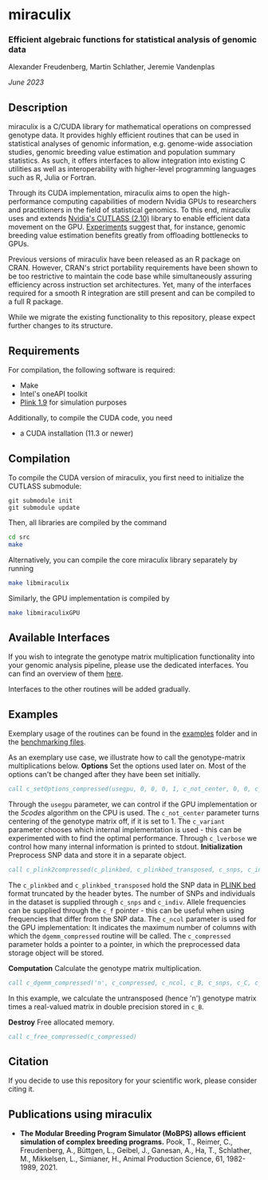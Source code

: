 # miraculix
### Efficient algebraic functions for statistical analysis of genomic data
Alexander Freudenberg, Martin Schlather, Jeremie Vandenplas

*June 2023*

## Description
miraculix is a C/CUDA library for mathematical operations on compressed genotype data. It provides highly efficient routines that can be used in statistical analyses of genomic information, e.g. genome-wide association studies, genomic breeding value estimation and population summary statistics. As such, it offers interfaces to allow integration into existing C utilities as well as interoperability with higher-level programming languages such as R, Julia or Fortran.

Through its CUDA implementation, miraculix aims to open the high-performance computing capabilities of modern Nvidia GPUs to researchers and practitioners in the field of statistical genomics. To this end, miraculix uses and extends [Nvidia's CUTLASS (2.10)](https://github.com/NVIDIA/cutlass) library to enable efficient data movement on the GPU. [Experiments](./utils/benchmarks) suggest that, for instance, genomic breeding value estimation benefits greatly from offloading bottlenecks to GPUs.

Previous versions of miraculix have been released as an R package on CRAN. However, CRAN's strict portability requirements have been shown to be too restrictive to maintain the code base while simultaneously assuring efficiency across instruction set architectures. Yet, many of the interfaces required for a smooth R integration are still present and can be compiled to a full R package.

While we migrate the existing functionality to this repository, please expect further changes to its structure.

## Requirements
For compilation, the following software is required:
* Make
* Intel's oneAPI toolkit
* [Plink 1.9](https://www.cog-genomics.org/plink/1.9/) for simulation purposes

Additionally, to compile the CUDA code, you need
* a CUDA installation (11.3 or newer)
  

## Compilation
To compile the CUDA version of miraculix, you first need to initialize the CUTLASS submodule:
```{bash}
git submodule init
git submodule update
```
Then, all libraries are compiled by the command
```bash
cd src
make
```
Alternatively, you can compile the core miraculix library separately by running
```bash
make libmiraculix
```
Similarly, the GPU implementation is compiled by
```bash
make libmiraculixGPU
```

## Available Interfaces
If you wish to integrate the genotype matrix multiplication functionality into your genomic analysis pipeline, please use the dedicated interfaces. You can find an overview of them [here](./docs/genotype_matrix_multiplication.md). 

Interfaces to the other routines will be added gradually.

## Examples 
Exemplary usage of the routines can be found in the [examples](./examples) folder and in the [benchmarking files](./utils/benchmark/). 

As an exemplary use case, we illustrate how to call the genotype-matrix multiplications below.
**Options**
Set the options used later on. Most of the options can't be changed after they have been set initially. 
```fortran
call c_setOptions_compressed(usegpu, 0, 0, 0, 1, c_not_center, 0, 0, c_variant, c_lverbose)
```
Through the `usegpu` parameter, we can control if the GPU implementation or the *5codes* algorithm on the CPU is used. 
The `c_not_center` parameter turns centering of the genotype matrix off, if it is set to 1. 
The `c_variant` parameter chooses which internal implementation is used - this can be experimented with to find the optimal performance. 
Through `c_lverbose` we control how many internal information is printed to stdout.
**Initialization**
Preprocess SNP data and store it in a separate object.
```fortran
call c_plink2compressed(c_plinkbed, c_plinkbed_transposed, c_snps, c_indiv, c_f, c_ncol, c_compressed)
```
The `c_plinkbed` and `c_plinkbed_transposed` hold the SNP data in [PLINK bed](https://www.cog-genomics.org/plink/1.9/formats#bed) format truncated by the header bytes. The number of SNPs and individuals in the dataset is supplied through `c_snps` and `c_indiv`. Allele frequencies can be supplied through the `c_f` pointer - this can be useful when using frequencies that differ from the SNP data. The `c_ncol` parameter is used for the GPU implementation: It indicates the maximum number of columns with which the `dgemm_compressed` routine will be called. The `c_compressed` parameter holds a pointer to a pointer, in which the preprocessed data storage object will be stored. 

**Computation**
Calculate the genotype matrix multiplication.
```fortran
call c_dgemm_compressed('n', c_compressed, c_ncol, c_B, c_snps, c_C, c_indiv)
```
In this example, we calculate the untransposed (hence 'n') genotype matrix times a real-valued matrix in double precision stored in `c_B`.  

**Destroy**
Free allocated memory.
```fortran
call c_free_compressed(c_compressed)
```

## Citation
If you decide to use this repository for your scientific work, please consider citing it.

## Publications using miraculix
- **The Modular Breeding Program Simulator (MoBPS) allows efficient simulation of complex breeding programs.** 
Pook, T., Reimer, C., Freudenberg, A., Büttgen, L., Geibel, J., Ganesan, A., Ha, T., Schlather, M., Mikkelsen, L., Simianer, H.,
Animal Production Science, 61, 1982-1989, 2021. 
